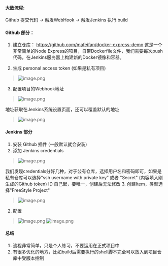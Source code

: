 #### 大致流程:
Github 提交代码 -> 触发WebHook  -> 触发Jenkins 执行 build

#### Github 部分：
1. 建立仓库：
https://github.com/mafeifan/docker-express-demo
这是一个非常简单的Node Express的项目，自带Dockerfile文件，我们需要每次push代码，在Jenkins服务器上构建新的Docker镜像和容器。

2. 生成 personal access token (如果是私有项目)

> ![image.png](https://hexo-blog.pek3b.qingstor.com/upload_images/71414-81bcaa0da30bfb62.png?imageMogr2/auto-orient/strip%7CimageView2/2/w/1240)

3. 配置项目的Webhook地址
> ![image.png](https://hexo-blog.pek3b.qingstor.com/upload_images/71414-deaac0a8d8435383.png?imageMogr2/auto-orient/strip%7CimageView2/2/w/1240)

地址获取在Jenkins系统设置页面，还可以覆盖默认的地址

> ![image.png](https://hexo-blog.pek3b.qingstor.com/upload_images/71414-9fce07eef6021df7.png?imageMogr2/auto-orient/strip%7CimageView2/2/w/1240)


#### Jenkins  部分
1. 安装 Github 插件 (一般默认就会安装)
2. 添加 Jenkins credentials
> ![image.png](https://hexo-blog.pek3b.qingstor.com/upload_images/71414-d33f3f13cdc47a5b.png?imageMogr2/auto-orient/strip%7CimageView2/2/w/1240)

我们发现credentials分好几种，对于公有仓库，选择用户名和密码即可，如果是私有仓库可以选择“ssh username with private key” 或者 "Secret" (内容填入刚生成的Github token)
ID 自己起，要唯一，创建后无法修改
3. 创建Item，类型选择"FreeStyle Project"
> ![image.png](https://hexo-blog.pek3b.qingstor.com/upload_images/71414-586f84d6b2df1e84.png?imageMogr2/auto-orient/strip%7CimageView2/2/w/1240)

2. 配置
> ![image.png](https://hexo-blog.pek3b.qingstor.com/upload_images/71414-ff8e607658af457a.png?imageMogr2/auto-orient/strip%7CimageView2/2/w/1240)
> ![image.png](https://hexo-blog.pek3b.qingstor.com/upload_images/71414-7d44ba65614e1232.png?imageMogr2/auto-orient/strip%7CimageView2/2/w/1240)


#### 总结
1. 流程非常简单，只是个人练习，不要运用在正式项目中
2. 有很多优化的地方，比如build后需要执行的shell脚本完全可以放入到项目仓库中受版本控制
